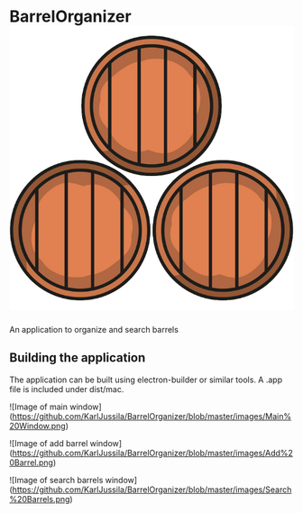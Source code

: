 # BarrelOrganizer ![Barrel Logo](https://github.com/KarlJussila/BarrelOrganizer/blob/master/assets/barrelIcon.png)
An application to organize and search barrels

## Building the application
The application can be built using electron-builder or similar tools. A .app file is included under dist/mac.

![Image of main window]
(https://github.com/KarlJussila/BarrelOrganizer/blob/master/images/Main%20Window.png)

![Image of add barrel window]
(https://github.com/KarlJussila/BarrelOrganizer/blob/master/images/Add%20Barrel.png)

![Image of search barrels window]
(https://github.com/KarlJussila/BarrelOrganizer/blob/master/images/Search%20Barrels.png)
